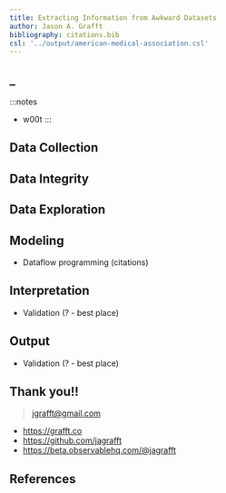 ```yaml
---
title: Extracting Information from Awkward Datasets
author: Jason A. Grafft
bibliography: citations.bib
csl: '../output/american-medical-association.csl'
---
```

## \_

:::notes
- w00t
:::

## Data Collection

## Data Integrity

## Data Exploration

## Modeling
- Dataflow programming (citations)

## Interpretation
- Validation (? - best place)

## Output
- Validation (? - best place)

## Thank you!!
> <jgrafft@gmail.com>

- <https://grafft.co>
- <https://github.com/jagrafft>
- <https://beta.observablehq.com/@jagrafft>

## References